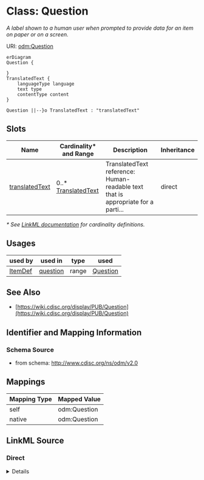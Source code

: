 # Class: Question

_A label shown to a human user when prompted to provide data for an item on paper or on a screen._




URI: [odm:Question](http://www.cdisc.org/ns/odm/v2.0/Question)


```mermaid
erDiagram
Question {

}
TranslatedText {
    languageType language  
    text type  
    contentType content  
}

Question ||--}o TranslatedText : "translatedText"

```



<!-- no inheritance hierarchy -->


## Slots

| Name | Cardinality* and Range | Description | Inheritance |
| ---  | --- | --- | --- |
| [translatedText](translatedText.md) | 0..* <br/> [TranslatedText](TranslatedText.md) | TranslatedText reference: Human-readable text that is appropriate for a parti... | direct |

_* See [LinkML documentation](https://linkml.io/linkml/schemas/slots.html#slot-cardinality) for cardinality definitions._




## Usages

| used by | used in | type | used |
| ---  | --- | --- | --- |
| [ItemDef](ItemDef.md) | [question](question.md) | range | [Question](Question.md) |






## See Also

* [https://wiki.cdisc.org/display/PUB/Question](https://wiki.cdisc.org/display/PUB/Question)

## Identifier and Mapping Information







### Schema Source


* from schema: http://www.cdisc.org/ns/odm/v2.0





## Mappings

| Mapping Type | Mapped Value |
| ---  | ---  |
| self | odm:Question |
| native | odm:Question |





## LinkML Source

<!-- TODO: investigate https://stackoverflow.com/questions/37606292/how-to-create-tabbed-code-blocks-in-mkdocs-or-sphinx -->

### Direct

<details>
```yaml
name: Question
description: A label shown to a human user when prompted to provide data for an item
  on paper or on a screen.
from_schema: http://www.cdisc.org/ns/odm/v2.0
see_also:
- https://wiki.cdisc.org/display/PUB/Question
rank: 1000
slots:
- translatedText
slot_usage:
  translatedText:
    name: translatedText
    multivalued: true
    domain_of:
    - Description
    - Question
    - Definition
    - Prompt
    - CRFCompletionInstructions
    - ImplementationNotes
    - CDISCNotes
    - ErrorMessage
    - Decode
    - Comment
    range: TranslatedText
    inlined: true
    inlined_as_list: true
class_uri: odm:Question

```
</details>

### Induced

<details>
```yaml
name: Question
description: A label shown to a human user when prompted to provide data for an item
  on paper or on a screen.
from_schema: http://www.cdisc.org/ns/odm/v2.0
see_also:
- https://wiki.cdisc.org/display/PUB/Question
rank: 1000
slot_usage:
  translatedText:
    name: translatedText
    multivalued: true
    domain_of:
    - Description
    - Question
    - Definition
    - Prompt
    - CRFCompletionInstructions
    - ImplementationNotes
    - CDISCNotes
    - ErrorMessage
    - Decode
    - Comment
    range: TranslatedText
    inlined: true
    inlined_as_list: true
attributes:
  translatedText:
    name: translatedText
    description: 'TranslatedText reference: Human-readable text that is appropriate
      for a particular language. TranslatedText elements typically occur in a series,
      presenting a set of alternative textual renditions for different languages and
      types.'
    from_schema: http://www.cdisc.org/ns/odm/v2.0
    rank: 1000
    multivalued: true
    identifier: false
    alias: translatedText
    owner: Question
    domain_of:
    - Description
    - Question
    - Definition
    - Prompt
    - CRFCompletionInstructions
    - ImplementationNotes
    - CDISCNotes
    - ErrorMessage
    - Decode
    - Comment
    range: TranslatedText
    inlined: true
    inlined_as_list: true
class_uri: odm:Question

```
</details>